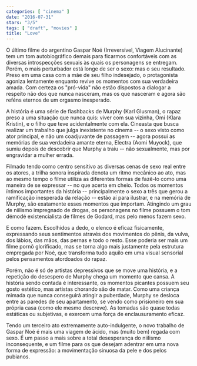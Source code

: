 ```yaml
---
categories: [ "cinema" ]
date: "2016-07-31"
stars: "3/5"
tags: [ "draft", "movies" ]
title: "Love"
---
```

O último filme do argentino Gaspar Noé (Irreversível, Viagem Alucinante) tem um tom autobiográfico demais para ficarmos confortáveis com as diversas introspecções sexuais às quais os personagens se entregam. Porém, o mais perturbador está longe de ser o sexo: mas o seu resultado. Preso em uma casa com a mãe de seu filho indesejado, o protagonista agoniza lentamente enquanto revive os momentos com sua verdadeira amada. Com certeza os "pró-vida" não estão dispostos a dialogar a respeito não dos que nunca nasceram, mas os que nasceram e agora são reféns eternos de um orgasmo inesperado.

A história é uma série de flashbacks de Murphy (Karl Glusman), o rapaz preso a uma situação que nunca quis: viver com sua vizinha, Omi (Klara Kristin), e o filho que teve acidentalmente com ela. Cineasta que busca realizar um trabalho que julga inexistente no cinema -- o sexo visto como ator principal, e não um coadjuvante de passagem -- agora possui as memórias de sua verdadeira amante eterna, Electra (Aomi Muyock), que sumiu depois de descobrir que Murphy a traiu -- não sexualmente, mas por engravidar a mulher errada.

Filmado tendo como centro sensitivo as diversas cenas de sexo real entre os atores, a trilha sonora inspirada denota um ritmo mecânico ao ato, mas ao mesmo tempo o filme utiliza as diferentes formas de fazê-lo como uma maneira de se expressar -- no que acerta em cheio. Todos os momentos íntimos importantes da história -- principalmente o sexo a três que gerou a ramificação inesperada da relação -- estão aí para ilustrar, e na memória de Murphy, são exatamente esses momentos que importam. Atingindo um grau de niilismo impregnado de drogas, os personagens no filme possuem o tom démodé existencialista de filmes de Godard, mas pelo menos fazem sexo.

E como fazem. Escolhidos a dedo, o elenco é eficaz fisicamente, expressando seus sentimentos através dos movimentos do pênis, da vulva, dos lábios, das mãos, das pernas e todo o resto. Esse poderia ser mais um filme pornô glorificado, mas se torna algo mais justamente pela estrutura empregada por Noé, que transforma tudo aquilo em uma visual sensorial pelos pensamentos atordoados do rapaz.

Porém, não é só de artistas depressivos que se move uma história, e a repetição do desespero de Murphy chega um momento que cansa. A história sendo contada é interessante, os momentos picantes possuem seu gosto estético, mas artistas chorando são de matar. Como uma criança mimada que nunca conseguirá atingir a puberdade, Murphy se desloca entre as paredes de seu apartamento, se vendo como prisioneiro em sua própria casa (como ele mesmo descreve). As tomadas são quase todas estáticas ou subjetivas, e exercem uma força de enclausuramento eficaz.

Tendo um terceiro ato extremamente auto-indulgente, o novo trabalho de Gaspar Noé é mais uma viagem de ácido, mas (muito bem) regada com sexo. É um passo a mais sobre a total desesperança do niilismo inconsequente, e um filme para os que desejam adentrar em uma nova forma de expressão: a movimentação sinuosa da pele e dos pelos pubianos.
